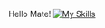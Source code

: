 Hello Mate!
[![My Skills](https://skillicons.dev/icons?i=aws,gcp,azure,react,vue,flutter&perline=3)](https://skillicons.dev)
